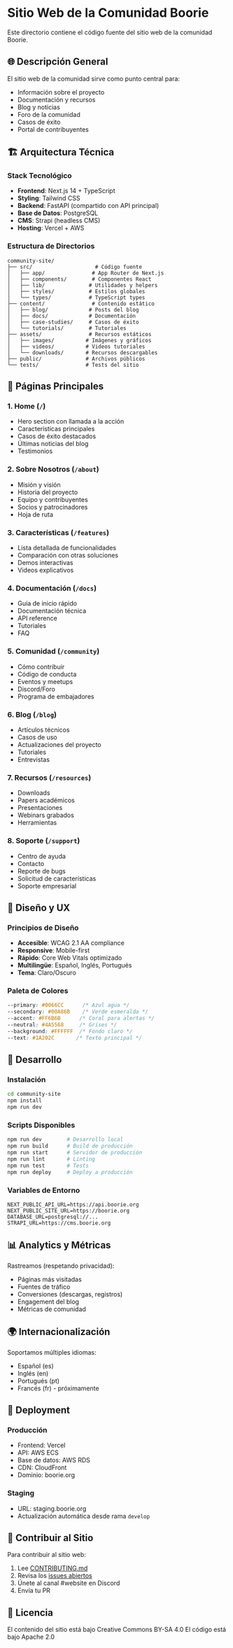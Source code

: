 # Sitio Web de la Comunidad Boorie

Este directorio contiene el código fuente del sitio web de la comunidad Boorie.

## 🌐 Descripción General

El sitio web de la comunidad sirve como punto central para:
- Información sobre el proyecto
- Documentación y recursos
- Blog y noticias
- Foro de la comunidad
- Casos de éxito
- Portal de contribuyentes

## 🏗️ Arquitectura Técnica

### Stack Tecnológico
- **Frontend**: Next.js 14 + TypeScript
- **Styling**: Tailwind CSS
- **Backend**: FastAPI (compartido con API principal)
- **Base de Datos**: PostgreSQL
- **CMS**: Strapi (headless CMS)
- **Hosting**: Vercel + AWS

### Estructura de Directorios

```
community-site/
├── src/                    # Código fuente
│   ├── app/               # App Router de Next.js
│   ├── components/        # Componentes React
│   ├── lib/              # Utilidades y helpers
│   ├── styles/           # Estilos globales
│   └── types/            # TypeScript types
├── content/               # Contenido estático
│   ├── blog/             # Posts del blog
│   ├── docs/             # Documentación
│   ├── case-studies/     # Casos de éxito
│   └── tutorials/        # Tutoriales
├── assets/               # Recursos estáticos
│   ├── images/          # Imágenes y gráficos
│   ├── videos/          # Videos tutoriales
│   └── downloads/       # Recursos descargables
├── public/              # Archivos públicos
└── tests/               # Tests del sitio
```

## 📄 Páginas Principales

### 1. **Home** (`/`)
- Hero section con llamada a la acción
- Características principales
- Casos de éxito destacados
- Últimas noticias del blog
- Testimonios

### 2. **Sobre Nosotros** (`/about`)
- Misión y visión
- Historia del proyecto
- Equipo y contribuyentes
- Socios y patrocinadores
- Hoja de ruta

### 3. **Características** (`/features`)
- Lista detallada de funcionalidades
- Comparación con otras soluciones
- Demos interactivas
- Videos explicativos

### 4. **Documentación** (`/docs`)
- Guía de inicio rápido
- Documentación técnica
- API reference
- Tutoriales
- FAQ

### 5. **Comunidad** (`/community`)
- Cómo contribuir
- Código de conducta
- Eventos y meetups
- Discord/Foro
- Programa de embajadores

### 6. **Blog** (`/blog`)
- Artículos técnicos
- Casos de uso
- Actualizaciones del proyecto
- Tutoriales
- Entrevistas

### 7. **Recursos** (`/resources`)
- Downloads
- Papers académicos
- Presentaciones
- Webinars grabados
- Herramientas

### 8. **Soporte** (`/support`)
- Centro de ayuda
- Contacto
- Reporte de bugs
- Solicitud de características
- Soporte empresarial

## 🎨 Diseño y UX

### Principios de Diseño
- **Accesible**: WCAG 2.1 AA compliance
- **Responsive**: Mobile-first
- **Rápido**: Core Web Vitals optimizado
- **Multilingüe**: Español, Inglés, Portugués
- **Tema**: Claro/Oscuro

### Paleta de Colores
```css
--primary: #0066CC      /* Azul agua */
--secondary: #00A86B    /* Verde esmeralda */
--accent: #FF6B6B      /* Coral para alertas */
--neutral: #4A5568     /* Grises */
--background: #FFFFFF  /* Fondo claro */
--text: #1A202C       /* Texto principal */
```

## 🔧 Desarrollo

### Instalación
```bash
cd community-site
npm install
npm run dev
```

### Scripts Disponibles
```bash
npm run dev        # Desarrollo local
npm run build      # Build de producción
npm run start      # Servidor de producción
npm run lint       # Linting
npm run test       # Tests
npm run deploy     # Deploy a producción
```

### Variables de Entorno
```env
NEXT_PUBLIC_API_URL=https://api.boorie.org
NEXT_PUBLIC_SITE_URL=https://boorie.org
DATABASE_URL=postgresql://...
STRAPI_URL=https://cms.boorie.org
```

## 📊 Analytics y Métricas

Rastreamos (respetando privacidad):
- Páginas más visitadas
- Fuentes de tráfico
- Conversiones (descargas, registros)
- Engagement del blog
- Métricas de comunidad

## 🌍 Internacionalización

Soportamos múltiples idiomas:
- Español (es)
- Inglés (en)
- Portugués (pt)
- Francés (fr) - próximamente

## 🚀 Deployment

### Producción
- Frontend: Vercel
- API: AWS ECS
- Base de datos: AWS RDS
- CDN: CloudFront
- Dominio: boorie.org

### Staging
- URL: staging.boorie.org
- Actualización automática desde rama `develop`

## 🤝 Contribuir al Sitio

Para contribuir al sitio web:
1. Lee [CONTRIBUTING.md](../CONTRIBUTING.md)
2. Revisa los [issues abiertos](https://github.com/boorie/boorie/labels/website)
3. Únete al canal #website en Discord
4. Envía tu PR

## 📝 Licencia

El contenido del sitio está bajo Creative Commons BY-SA 4.0
El código está bajo Apache 2.0
